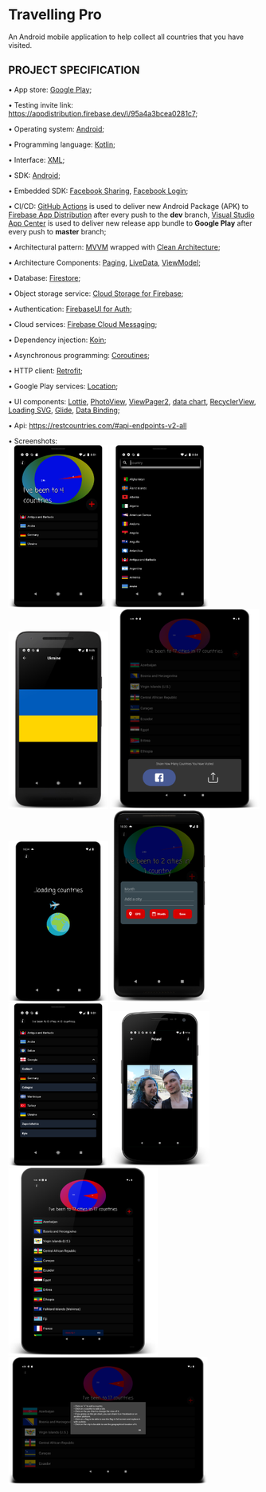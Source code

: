# Travelling Pro

An Android mobile application to help collect all countries that you have visited.

## PROJECT SPECIFICATION

• App store:
[Google Play](https://play.google.com/store/apps/details?id=io.github.turskyi.travellingpro);

• Testing invite link: https://appdistribution.firebase.dev/i/95a4a3bcea0281c7;

• Operating system: [Android](https://www.android.com/);

• Programming language: [Kotlin](https://kotlinlang.org/);

• Interface: [XML](https://developer.android.com/guide/topics/ui/declaring-layout);

• SDK: [Android](https://developer.android.com/studio/intro);

• Embedded SDK: [Facebook Sharing](https://developers.facebook.com/docs/sharing/android),
[Facebook Login](https://developers.facebook.com/docs/facebook-login/overview);

• CI/CD: [GitHub Actions](https://docs.github.com/en/actions) is used to deliver new Android
Package (APK) to [Firebase App Distribution](https://firebase.google.com/docs/app-distribution)
after every push to the **dev** branch,
[Visual Studio App Center](https://docs.microsoft.com/en-us/appcenter/) is used to deliver new
release app bundle to **Google Play** after every push to **master** branch;

• Architectural pattern: [MVVM](https://en.wikipedia.org/wiki/Model%E2%80%93view%E2%80%93viewmodel)
wrapped with
[Clean Architecture](https://blog.cleancoder.com/uncle-bob/2012/08/13/the-clean-architecture.html);

• Architecture Components:
[Paging](https://developer.android.com/topic/libraries/architecture/paging),
[LiveData](https://developer.android.com/topic/libraries/architecture/livedata),
[ViewModel](https://developer.android.com/topic/libraries/architecture/viewmodel);

• Database: [Firestore](https://firebase.google.com/docs/firestore);

• Object storage service: [Cloud Storage for Firebase](https://firebase.google.com/docs/storage);

• Authentication: [FirebaseUI for Auth](https://firebase.google.com/docs/auth/android/firebaseui);

• Cloud services: [Firebase Cloud Messaging](https://firebase.google.com/docs/cloud-messaging);

• Dependency injection: [Koin](https://insert-koin.io/docs/reference/introduction);

• Asynchronous programming: [Coroutines](https://developer.android.com/kotlin/coroutines);

• HTTP client: [Retrofit](https://square.github.io/retrofit/);

• Google Play services: [Location](https://developer.android.com/training/location);

• UI components: [Lottie](https://lottiefiles.com/what-is-lottie),
[PhotoView](https://github.com/Baseflow/PhotoView),
[ViewPager2](https://developer.android.com/jetpack/androidx/releases/viewpager2),
[data chart](https://weeklycoding.com/mpandroidchart/),
[RecyclerView](http://www.recyclerview.org/),
[Loading SVG](https://github.com/corouteam/GlideToVectorYou),
[Glide](https://bumptech.github.io/glide/),
[Data Binding](https://developer.android.com/topic/libraries/data-binding);

• Api: https://restcountries.com/#api-endpoints-v2-all

• Screenshots:  
<img src="/screenshots/device-2020-06-05-085243.png?raw=true" width="200" >
<img src="/screenshots/device-2020-06-05-085456.png?raw=true" width="200" >
<img src="/screenshots/device-2020-06-05-090524.png?raw=true" width="200" >
<img src="/screenshots/device-2020-06-28-164528.png?raw=true" width="300" >
<img src="/screenshots/device-2020-10-18-103522.png?raw=true" width="200" >
<img src="/screenshots/device-2020-10-18-103111.png?raw=true" width="200" >
<img src="/screenshots/device-2020-06-05-090129.png?raw=true" width="200" >
<img src="/screenshots/device-2020-06-05-091508.png?raw=true" width="200" >
<img src="/screenshots/device-2020-06-05-094730.png?raw=true" width="300" >
<img src="/screenshots/device-2020-06-28-162902.png?raw=true" width="400" >
